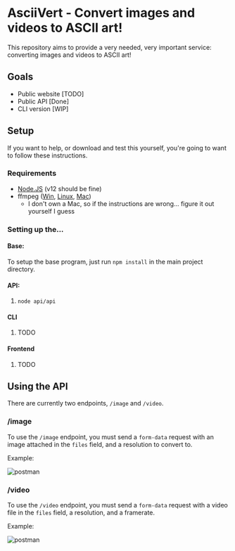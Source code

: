 # AsciiVert - Convert images and videos to ASCII art!

This repository aims to provide a very needed, very important service: converting images and videos to ASCII art!

## Goals

* Public website [TODO]
* Public API [Done]
* CLI version [WIP]

## Setup

If you want to help, or download and test this yourself, you're going to want to follow these instructions.

### Requirements

* [Node.JS](https://nodejs.org/en/) (v12 should be fine)
* ffmpeg ([Win](https://windowsloop.com/install-ffmpeg-windows-10/), [Linux](https://www.ostechnix.com/install-ffmpeg-linux/), [Mac](https://sites.duke.edu/ddmc/2013/12/30/install-ffmpeg-on-a-mac/))
  * I don't own a Mac, so if the instructions are wrong... figure it out yourself I guess

### Setting up the...

#### Base:

To setup the base program, just run `npm install` in the main project directory.

#### API:

1. `node api/api`

#### CLI

1. TODO

#### Frontend

1. TODO

## Using the API

There are currently two endpoints, `/image` and `/video`.

### /image
To use the `/image` endpoint, you must send a `form-data` request with an image attached in the `files` field, and a resolution to convert to.

Example:

![postman](https://i.paste.pics/5a00b4edf2b8f6ff3020ec21da21bdb5.png?trs=7c74ea5877599d9b712bc0a138239b8f75236e1ccae520c4cb95ae3fa4bf98ff)

### /video

To use the `/video` endpoint, you must send a `form-data` request with a video file in the `files` field, a resolution, and a framerate.

Example:

![postman](https://user-images.githubusercontent.com/25207995/87893157-dec66000-c9f3-11ea-8780-76aac017c9b1.png)
